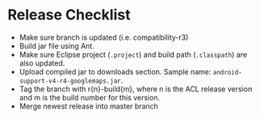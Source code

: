 # Release Checklist
* Make sure branch is updated (i.e. compatibility-r3)
* Build jar file using Ant.
* Make sure Eclipse project (`.project`) and build path (`.classpath`) are also updated.
* Upload compiled jar to downloads section.  Sample name: `android-support-v4-r4-googlemaps.jar`.
* Tag the branch with r{n}-build{m}, where n is the ACL release version and m is the build number for this version.
* Merge newest release into master branch
